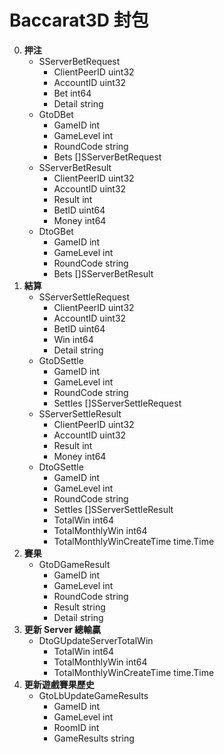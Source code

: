 Baccarat3D 封包
=========================
0. **押注**
	- SServerBetRequest
		- ClientPeerID uint32
		- AccountID    uint32
		- Bet          int64
		- Detail       string
	- GtoDBet
		- GameID    int
		- GameLevel int
		- RoundCode string
		- Bets      []SServerBetRequest
	- SServerBetResult
		- ClientPeerID uint32
		- AccountID    uint32
		- Result       int
		- BetID        uint64
		- Money        int64
	- DtoGBet
		- GameID    int
		- GameLevel int
		- RoundCode string
		- Bets      []SServerBetResult
0. **結算**
	- SServerSettleRequest
		- ClientPeerID uint32
		- AccountID    uint32
		- BetID        uint64
		- Win          int64
		- Detail       string
	- GtoDSettle
		- GameID    int
		- GameLevel int
		- RoundCode string
		- Settles   []SServerSettleRequest
	- SServerSettleResult
		- ClientPeerID uint32
		- AccountID    uint32
		- Result       int
		- Money        int64
	- DtoGSettle
		- GameID                    int
		- GameLevel                 int
		- RoundCode                 string
		- Settles                   []SServerSettleResult
		- TotalWin                  int64
		- TotalMonthlyWin           int64
		- TotalMonthlyWinCreateTime time.Time
0. **賽果**
	- GtoDGameResult
		- GameID    int
		- GameLevel int
		- RoundCode string
		- Result    string
		- Detail    string
0. **更新 Server 總輸贏**
	- DtoGUpdateServerTotalWin
		- TotalWin                  int64
		- TotalMonthlyWin           int64
		- TotalMonthlyWinCreateTime time.Time
0. **更新遊戲賽果歷史**
	- GtoLbUpdateGameResults
		- GameID      int
		- GameLevel   int
		- RoomID      int
		- GameResults string